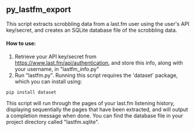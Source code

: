## py_lastfm_export

This script extracts scrobbling data from a last.fm user using the user's API key/secret, and creates an SQLite database file of the scrobbling data.

#### How to use:

1. Retrieve your API key/secret from https://www.last.fm/api/authentication, and store this info, along with your username, in "lastfm_info.py"
2. Run "lastfm.py". Running this script requires the 'dataset' package, which you can install using:
```
pip install dataset
```
This script will run through the pages of your last.fm listening history, displaying sequentially the pages that have been extracted, and will output a completion message when done. You can find the database file in your project directory called "lastfm.sqlite".
